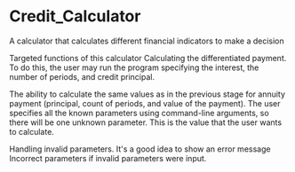 # Credit_Calculator
A calculator that calculates different financial indicators to make a decision

Targeted functions of this calculator
Calculating the differentiated payment. To do this, the user may run the program specifying the interest, the number of periods, and credit principal.

The ability to calculate the same values as in the previous stage for annuity payment (principal, count of periods, and value of the payment). The user specifies all the known parameters using command-line arguments, so there will be one unknown parameter. This is the value that the user wants to calculate.

Handling invalid parameters. It's a good idea to show an error message Incorrect parameters if invalid parameters were input.

